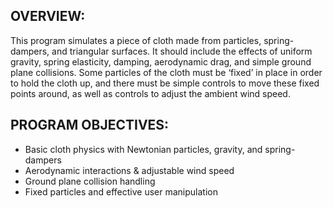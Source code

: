 ## OVERVIEW:

This program simulates a piece of cloth made from particles, spring-dampers, and triangular surfaces. It should include the effects of uniform gravity, spring elasticity, damping, aerodynamic drag, and simple ground plane collisions. Some particles of the cloth must be ‘fixed’ in place in order to hold the cloth up, and there must be simple controls to move these fixed points around, as well as controls to adjust the ambient wind speed.

## PROGRAM OBJECTIVES:

- Basic cloth physics with Newtonian particles, gravity, and spring-dampers
- Aerodynamic interactions & adjustable wind speed
- Ground plane collision handling
- Fixed particles and effective user manipulation